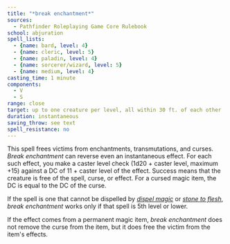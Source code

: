 ```yaml
---
title: "*break enchantment*"
sources:
  - Pathfinder Roleplaying Game Core Rulebook
school: abjuration
spell_lists:
  - {name: bard, level: 4}
  - {name: cleric, level: 5}
  - {name: paladin, level: 4}
  - {name: sorcerer/wizard, level: 5}
  - {name: medium, level: 4}
casting_time: 1 minute
components:
  - V
  - S
range: close
target: up to one creature per level, all within 30 ft. of each other
duration: instantaneous
saving_throw: see text
spell_resistance: no
---
```


This spell frees victims from enchantments, transmutations, and curses. *Break enchantment* can reverse even an instantaneous effect. For each such effect, you make a caster level check (1d20 + caster level, maximum +15) against a DC of 11 + caster level of the effect. Success means that the creature is free of the spell, curse, or effect. For a cursed magic item, the DC is equal to the DC of the curse.

If the spell is one that cannot be dispelled by [*dispel magic*](/spells/dispel-magic/) or [*stone to flesh*](/spells/stone-to-flesh/), *break enchantment* works only if that spell is 5th level or lower.

If the effect comes from a permanent magic item, *break enchantment* does not remove the curse from the item, but it does free the victim from the item's effects.


